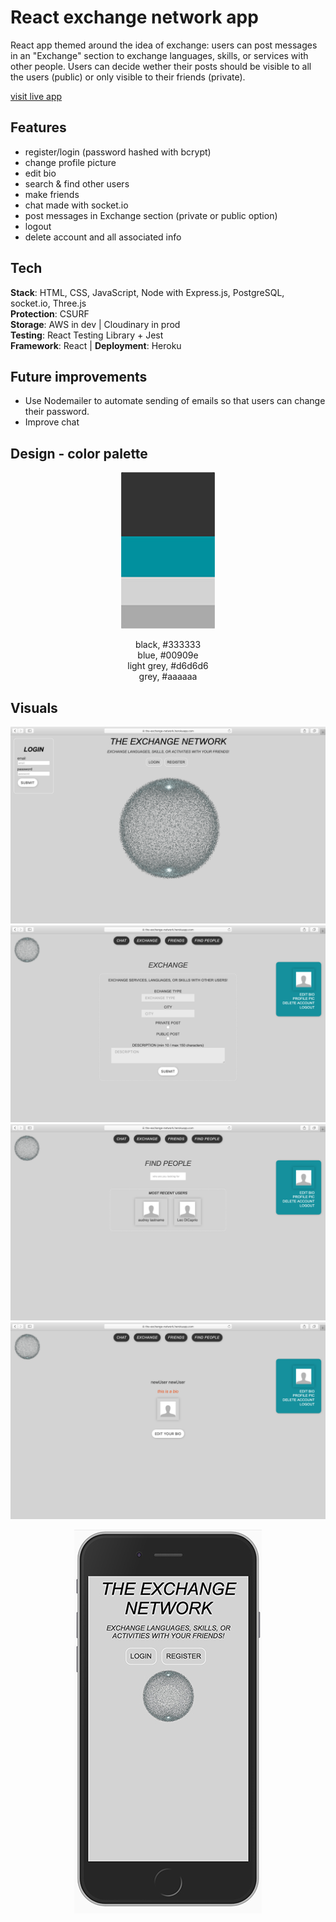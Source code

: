 # React exchange network app

React app themed around the idea of exchange: users can post messages in an "Exchange" section to exchange languages, skills, or services with other people. Users can decide wether their posts should be visible to
all the users (public) or only visible to their friends (private).

[visit live app](https://the-exchange-network.herokuapp.com/)

## Features

- register/login (password hashed with bcrypt)
- change profile picture
- edit bio
- search & find other users
- make friends
- chat made with socket.io
- post messages in Exchange section (private or public option)
- logout
- delete account and all associated info

## Tech

**Stack**: HTML, CSS, JavaScript, Node with Express.js, PostgreSQL, socket.io, Three.js <br />
**Protection**: CSURF <br />
**Storage**: AWS in dev | Cloudinary in prod <br />
**Testing**: React Testing Library + Jest <br />
**Framework**: React | **Deployment**: Heroku

## Future improvements

- Use Nodemailer to automate sending of emails so that users can change their password.
- Improve chat

## Design - color palette

<p align="center">
<img width="150" height="250" src="palette.jpg">
<p align="center">
black, #333333 </br>
blue, #00909e </br>
light grey, #d6d6d6 </br>
grey, #aaaaaa </br>
</p>
</p>

## Visuals

![screenshot](screenshot_1.png)
![screenshot](screenshot_4.png)
![screenshot](screenshot_5.png)
![screenshot](screenshot_3.png)

<p align="center">
<img width="300" height="614" src="mobile.jpg">
</p>
